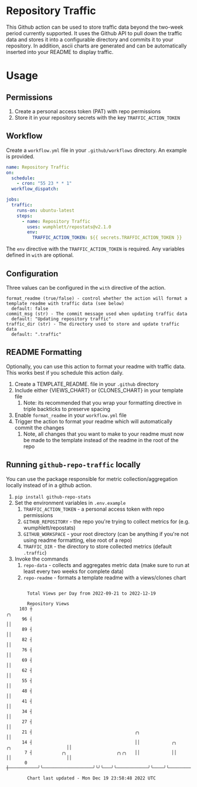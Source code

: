 # Repository Traffic

This Github action can be used to store traffic data beyond the two-week period currently supported.
It uses the Github API to pull down the traffic data and stores it into a configurable directory and commits it to your 
repository. In addition, ascii charts are generated and can be automatically inserted into your README to display traffic.

# Usage
## Permissions
1. Create a personal access token (PAT) with repo permissions
2. Store it in your repository secrets with the key `TRAFFIC_ACTION_TOKEN`

## Workflow
Create a `workflow.yml` file in your `.github/workflows` directory. An example is provided.

```yaml
name: Repository Traffic
on:
  schedule:
    - cron: "55 23 * * 1"
  workflow_dispatch:

jobs:
  traffic:
    runs-on: ubuntu-latest
    steps:
      - name: Repository Traffic
        uses: wumphlett/repostats@v2.1.0
        env:
          TRAFFIC_ACTION_TOKEN: ${{ secrets.TRAFFIC_ACTION_TOKEN }}
```
The `env` directive with the `TRAFFIC_ACTION_TOKEN` is required. Any variables defined in `with` are optional.

## Configuration
Three values can be configured in the `with` directive of the action.
```
format_readme (true/false) - control whether the action will format a template readme with traffic data (see below)
  default: false
commit_msg (str) - The commit message used when updating traffic data
  default: "Updating repository traffic"
traffic_dir (str) - The directory used to store and update traffic data
  default: ".traffic"
```

## README Formatting
Optionally, you can use this action to format your readme with traffic data. This works best if you schedule this action
daily.

1. Create a TEMPLATE_README.<any type> file in your `.github` directory
2. Include either {VIEWS_CHART} or {CLONES_CHART} in your template file
   1. Note: its recommended that you wrap your formatting directive in triple backticks to preserve spacing
3. Enable `format_readme` in your `workflow.yml` file
4. Trigger the action to format your readme which will automatically commit the changes
   1. Note, all changes that you want to make to your readme must now be made to the template instead of the readme in the root of the repo

## Running `github-repo-traffic` locally
You can use the package responsible for metric collection/aggregation locally instead of in a github action.

1. `pip install github-repo-stats`
2. Set the environment variables in `.env.example`
   1. `TRAFFIC_ACTION_TOKEN` - a personal access token with repo permissions
   2. `GITHUB_REPOSITORY` - the repo you're trying to collect metrics for (e.g. wumphlett/repostats)
   3. `GITHUB_WORKSPACE` - your root directory (can be anything if you're not using readme formatting, else root of a repo)
   4. `TRAFFIC_DIR` - the directory to store collected metrics (default `.traffic`)
3. Invoke the commands
   1. `repo-data` - collects and aggregates metric data (make sure to run at least every two weeks for complete data)
   2. `repo-readme` - formats a template readme with a views/clones chart

```

        Total Views per Day from 2022-09-21 to 2022-12-19

        Repository Views
     103 ┼                                                                                  ╭╮
      96 ┤                                                                                  ││
      89 ┤                                                                                  ││
      82 ┤                                                                                  ││
      76 ┤                                                                                  ││
      69 ┤                                                                                  ││
      62 ┤                                                                                  ││
      55 ┤                                                                                  ││
      48 ┤                                                                                  ││
      41 ┤                                                                                  ││
      34 ┤                                                                                  ││
      27 ┤                                                                                  ││
      21 ┤                                       ╭╮                                         ││
      14 ┤                                       ││            ╭╮    ╭╮                     ││
       7 ┤           ╭╮                   ╭╮╭╮   ││            ││    ││                     ││
       0 ┼───────────╯╰───────────────────╯╰╯╰───╯╰────────────╯╰────╯╰─────────────────────╯╰─────

        Chart last updated - Mon Dec 19 23:58:48 2022 UTC
        
```
